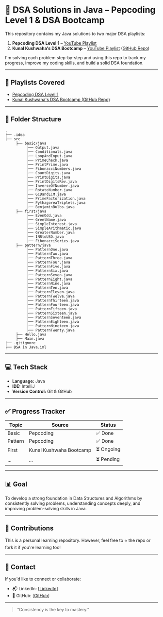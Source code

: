 # 🧠 DSA Solutions in Java – Pepcoding Level 1 & DSA Bootcamp

This repository contains my Java solutions to two major DSA playlists:

1. **Pepcoding DSA Level 1** – [YouTube Playlist](https://youtube.com/playlist?list=PL-Jc9J83PIiFj7YSPl2ulcpwy-mwj1SSk&si=UmmIV9W_IfnixoVf)
2. **Kunal Kushwaha's DSA Bootcamp** – [YouTube Playlist](https://youtube.com/playlist?list=PL9gnSGHSqcnr_DxHsP7AW9ftq0AtAyYqJ&si=WNTgmqyYTInDOXy0) ([GitHub Repo](https://github.com/kunal-kushwaha/DSA-Bootcamp-Java))

I'm solving each problem step-by-step and using this repo to track my progress, improve my coding skills, and build a solid DSA foundation.

---

## 📌 Playlists Covered
- [Pepcoding DSA Level 1](https://youtube.com/playlist?list=PL-Jc9J83PIiFj7YSPl2ulcpwy-mwj1SSk)
- [Kunal Kushwaha's DSA Bootcamp (GitHub Repo)](https://github.com/kunal-kushwaha/DSA-Bootcamp-Java)

---

## 📂 Folder Structure

```
.
├── .idea
├── src
     ├── basic/java
          ├── Output.java
          ├── Conditionals.java
          ├── LoopAndInput.java
          ├── PrimeCheck.java
          ├── PrintPrime.java
          ├── FibonacciNumbers.java
          ├── CountDigits.java
          ├── PrintDigits.java
          ├── PrintDigitsRev.java
          ├── InverseOfNumber.java
          ├── RotateNumber.java
          ├── GCDandLCM.java
          ├── PrimeFactorization.java
          ├── PythagoreaTriplets.java
          ├── BenjaminBulbs.java
     ├── first/java
          ├── EvenOdd.java
          ├── GreetName.java
          ├── SimpleInterest.java
          ├── SimpleArithmatic.java
          ├── GreaterNumber.java
          ├── INRtoUSD.java
          ├── FibonacciSeries.java
     ├── pattern/java
          ├── PatternOne.java
          ├── PatternTwo.java
          ├── PatternThree.java
          ├── PatternFour.java
          ├── PatternFive.java
          ├── PatternSix.java
          ├── PatternSeven.java
          ├── PatternEight.java
          ├── PatternNine.java
          ├── PatternTen.java
          ├── PatternEleven.java
          ├── PatternTwelve.java
          ├── PatternThirteen.java
          ├── PatternFourteen.java
          ├── PatternFifteen.java
          ├── PatternSixteen.java
          ├── PatternSeventeen.java
          ├── PatternEighteen.java
          ├── PatternNineteen.java
          ├── PatternTwenty.java
     ├── Hello.java
     ├── Main.java
├── .gitignore
├── DSA in Java.iml
```

---

## 💻 Tech Stack
- **Language:** Java
- **IDE:** IntelliJ
- **Version Control:** Git & GitHub

---

## ✅ Progress Tracker

| Topic        | Source                         | Status     |
|--------------|--------------------------------|------------|
| Basic        | Pepcoding                      | ✅ Done    |
| Pattern      | Pepcoding                      | ✅ Done    |
| First        | Kunal Kushwaha Bootcamp        | ⏳ Ongoing |
| ...          | ...                            | ⏳ Pending |

---

## 📊 Goal

To develop a strong foundation in Data Structures and Algorithms by consistently solving problems, understanding concepts deeply, and improving problem-solving skills in Java.

---

## 🙌 Contributions

This is a personal learning repository. However, feel free to ⭐ the repo or fork it if you're learning too!

---

## 📧 Contact

If you'd like to connect or collaborate:

- 📬 LinkedIn: [[LinkedIn](https://www.linkedin.com/in/mondalsayam/)]
- 👥 GitHub: [[GitHub](https://github.com/sayam-1705/)]

---

> “Consistency is the key to mastery.”
